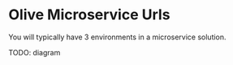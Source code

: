 # Olive Microservice Urls
You will typically have 3 environments in a microservice solution.

TODO: diagram
